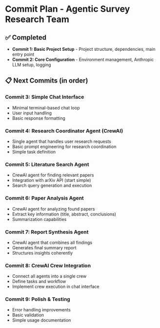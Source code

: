 # Commit Plan - Agentic Survey Research Team

## ✅ Completed
- **Commit 1: Basic Project Setup** - Project structure, dependencies, main entry point
- **Commit 2: Core Configuration** - Environment management, Anthropic LLM setup, logging

## 📋 Next Commits (in order)

### Commit 3: Simple Chat Interface
- Minimal terminal-based chat loop
- User input handling
- Basic response formatting

### Commit 4: Research Coordinator Agent (CrewAI)
- Single agent that handles user research requests
- Basic prompt engineering for research coordination
- Simple task definition

### Commit 5: Literature Search Agent
- CrewAI agent for finding relevant papers
- Integration with arXiv API (start simple)
- Search query generation and execution

### Commit 6: Paper Analysis Agent
- CrewAI agent for analyzing found papers
- Extract key information (title, abstract, conclusions)
- Summarization capabilities

### Commit 7: Report Synthesis Agent
- CrewAI agent that combines all findings
- Generates final summary report
- Structures insights coherently

### Commit 8: CrewAI Crew Integration
- Connect all agents into a single crew
- Define tasks and workflow
- Implement crew execution in chat interface

### Commit 9: Polish & Testing
- Error handling improvements
- Basic validation
- Simple usage documentation
